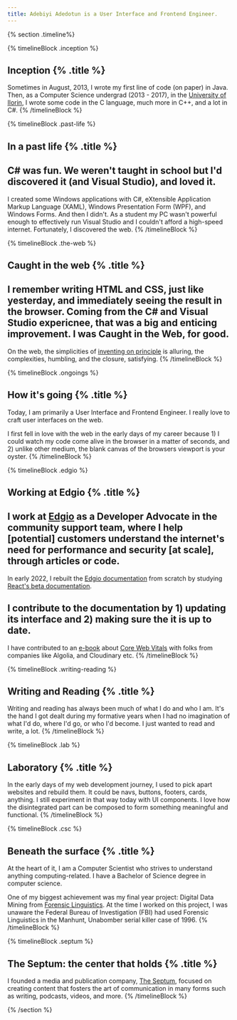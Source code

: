 ```yaml
---
title: Adebiyi Adedotun is a User Interface and Frontend Engineer.
---
```


{% section .timeline%}

{% timelineBlock .inception %}
## Inception {% .title %}
Sometimes in August, 2013, I wrote my first line of code (on paper) in Java. Then, as a Computer Science undergrad (2013 - 2017), in the [University of Ilorin](https://bit.ly/3ztwU3I), I wrote some code in the C language, much more in C++, and a lot in C#.
{% /timelineBlock %}

{% timelineBlock .past-life %}
## In a past life {% .title %}
C# was fun. We weren't taught in school but I'd discovered it (and Visual Studio), and loved it.
---
I created some Windows applications with C#, eXtensible Application Markup Language (XAML), Windows Presentation Form (WPF), and Windows Forms. And then I didn't. As a student my PC wasn't powerful enough to effectively run Visual Studio and I couldn't afford a high-speed internet. Fortunately, I discovered the web.
{% /timelineBlock %}

{% timelineBlock .the-web %}
## Caught in the web {% .title %}
I remember writing HTML and CSS, just like yesterday, and immediately seeing the result in the browser. Coming from the C# and Visual Studio expericnee, that was a big and enticing improvement. I was Caught in the Web, for good.
---
On the web, the simplicities of [inventing on principle](https://bit.ly/3fgkFR4) is alluring, the complexities, humbling, and the closure, satisfying.
{% /timelineBlock %}

{% timelineBlock .ongoings %}
## How it's going {% .title %}
Today, I am primarily a User Interface and Frontend Engineer. I really love to craft user interfaces on the web.

I first fell in love with the web in the early days of my career because 1) I could watch my code come alive in the browser in a matter of seconds, and 2) unlike other medium, the blank canvas of the browsers viewport is your oyster.
{% /timelineBlock %}

{% timelineBlock .edgio %}
## Working at Edgio {% .title %}
I work at [Edgio](https://edg.io) as a Developer Advocate in the community support team, where I help [potential] customers understand the internet's need for performance and security [at scale], through articles or code.
---
In early 2022, I rebuilt the [Edgio documentation](https://docs.edg.io) from scratch by studying [React's beta documentation](https://beta.reactjs.org).

I contribute to the documentation by 1) updating its interface and 2) making sure the it is up to date.
---
I have contributed to an [e-book](https://bit.ly/3Nn31Yr) about [Core Web Vitals](https://web.dev/vitals) with folks from companies like Algolia, and Cloudinary etc.
{% /timelineBlock %}

{% timelineBlock .writing-reading %}
## Writing and Reading {% .title %}
Writing and reading has always been much of what I do and who I am. It's the hand I got dealt during my formative years when I had no imagination of what I'd do, where I'd go, or who I'd become. I just wanted to read and write, a lot.
{% /timelineBlock %}

{% timelineBlock .lab %}
## Laboratory {% .title %}
In the early days of my web development journey, I used to pick apart websites and rebuild them. It could be navs, buttons, footers, cards, anything. I still experiment in that way today with UI components. I love how the disintegrated part can be composed to form something meaningful and functional.
{% /timelineBlock %}

{% timelineBlock .csc %}
## Beneath the surface {% .title %}
At the heart of it, I am a Computer Scientist who strives to understand anything computing-related. I have a Bachelor of Science degree in computer science.

One of my biggest achievement was my final year project: Digital Data Mining from [Forensic Linguistics](https://n.pr/3sELB02). At the time I worked on this project, I was unaware the Federal Bureau of Investigation (FBI) had used Forensic Linguistics in the Manhunt, Unabomber serial killer case of 1996.
{% /timelineBlock %}

{% timelineBlock .septum %}
## The Septum: the center that holds {% .title %}
I founded a media and publication company, [The Septum](https://theseptum.com), focused on creating content that fosters the art of communication in many forms such as writing, podcasts, videos, and more.
{% /timelineBlock %}

{% /section %}
